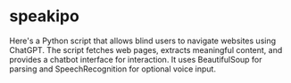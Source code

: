 # speakipo
Here's a Python script that allows blind users to navigate websites using ChatGPT. The script fetches web pages, extracts meaningful content, and provides a chatbot interface for interaction. It uses BeautifulSoup for parsing and SpeechRecognition for optional voice input.

